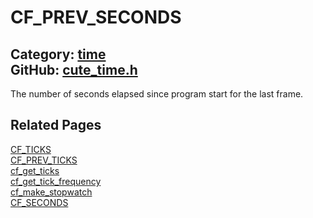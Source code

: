 [](../header.md ':include')

# CF_PREV_SECONDS

Category: [time](https://github.com/RandyGaul/cute_framework/blob/master/docs/api_reference?id=time)  
GitHub: [cute_time.h](https://github.com/RandyGaul/cute_framework/blob/master/include/cute_time.h)  
---

The number of seconds elapsed since program start for the last frame.

## Related Pages

[CF_TICKS](https://github.com/RandyGaul/cute_framework/blob/master/docs/time/cf_ticks.md)  
[CF_PREV_TICKS](https://github.com/RandyGaul/cute_framework/blob/master/docs/time/cf_prev_ticks.md)  
[cf_get_ticks](https://github.com/RandyGaul/cute_framework/blob/master/docs/time/cf_get_ticks.md)  
[cf_get_tick_frequency](https://github.com/RandyGaul/cute_framework/blob/master/docs/time/cf_get_tick_frequency.md)  
[cf_make_stopwatch](https://github.com/RandyGaul/cute_framework/blob/master/docs/time/cf_make_stopwatch.md)  
[CF_SECONDS](https://github.com/RandyGaul/cute_framework/blob/master/docs/time/cf_seconds.md)  
